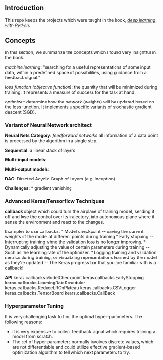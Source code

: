 ## Introduction
This repo keeps the projects which were taught in the book, [*deep learning
with Python*]().

## Concepts
In this section, we summarize the concepts which I found very insightful in the
book.

*machine learning*: "searching for a useful representations of some input data,
within a predefined space of possibilities, using guidance from a feedback
signal."

*loss function (objective function)*: the quantity that will be minimized during
training. It represents a measure of success for the task at hand.

*optimizer*: determine how the network (weights) will be updated based on the
loss function. It implements a specific variants of stochastic gradient descent
(SGD).


### Variant of Neural Network architect
**Neural Nets Category**: *feedforward networks* all information of a data point
is processed by the algorithm in a single step.

**Sequential**: a linear stack of layers

**Multi-input models**:

**Multi-output models**:

**DAG**: Directed Acyclic Graph of Layers (e.g. Inception)

**Challenges**:
    * gradient vanishing

### Advanced Keras/Tensorflow Techniques
**callback** object which could turn the airplane of training model, sending it
off and lose the control over its trajectory, into autonomous plane where it
sense the environment and react to the changes.

Examples to use callbacks:
    * Model checkpoint -- saving the current weights of the model at different
    points during training
    * Early stopping -- Interrupting training whne the validation loss is no longer
    improving.
    * Dynamically adjusting the value of certain parameters during training --
    Such as the learning rate of the optimizer.
    * Logging training and validation metrics during training, or visualizing
    representations learned by the model as they're updated -- The Keras progress
    bar that you are familiar with is a callback!

**API**
keras.callbacks.ModelCheckpoint
keras.callbacks.EarlyStopping
keras.callbacks.LearningRateScheduler
keras.callbacks.ReduceLROnPlateau
keras.callbacks.CSVLogger
keras.callbacks.TensorBoard
kears.callbacks.CallBack

### Hyperparameter Tuning
It is very challenging task to find the optimal hyper-parameters. The following
reasons:
* it is very expensive to collect feedback signal which requires training a model
from scratch.
* The set of hyper-parameters normally involves discrete values, which are not
differentiable and  could utilize effective gradient-based optimization algorithm
to tell which next parameters to try.
